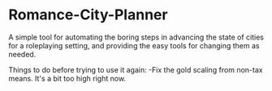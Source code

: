 # Romance-City-Planner

A simple tool for automating the boring steps in advancing the state of cities for a roleplaying setting, and providing the easy tools for changing them as needed.

Things to do before trying to use it again:
-Fix the gold scaling from non-tax means. It's a bit too high right now.
